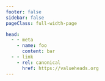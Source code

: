 ```yaml
---
footer: false
sidebar: false
pageClass: full-width-page

head:
  - - meta
    - name: foo
      content: bar
  - - link
    - rel: canonical
      href: https://valueheads.org
---
```


<LandingHero />

<LandingBenefits />

<LandingTrust />

<CTA1 />

<LandingSuperpowers />

<LandingTeam />

<LandingValue />

<LandingLearningOutcomes />

<LandingJumboMsg />

<LandingValueJourney />

<LandingFeatures />

<CTA1 />

<Footer />